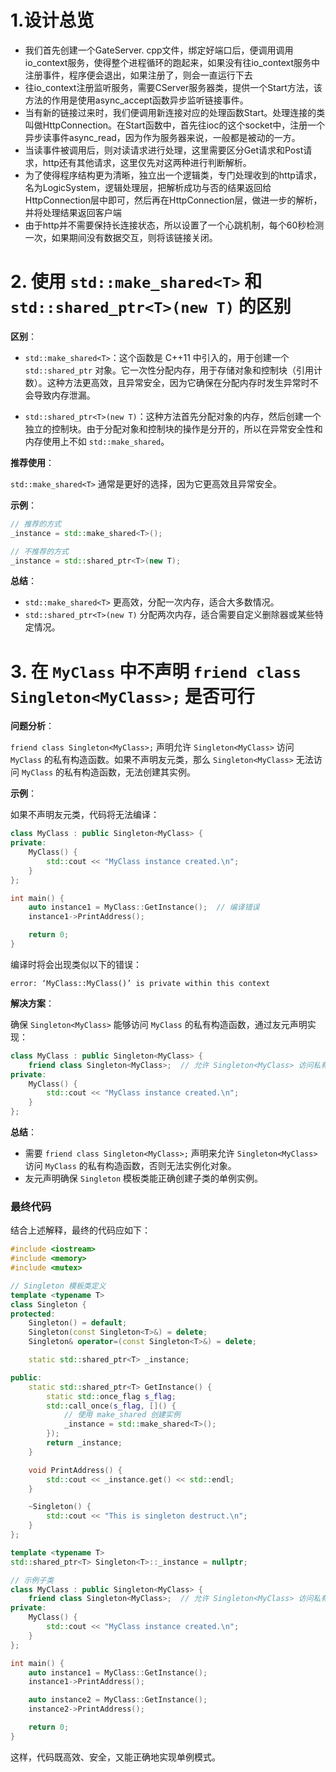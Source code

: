 # 1.设计总览

- 我们首先创建一个GateServer. cpp文件，绑定好端口后，便调用调用io_context服务，使得整个进程循环的跑起来，如果没有往io_context服务中注册事件，程序便会退出，如果注册了，则会一直运行下去
- 往io_context注册监听服务，需要CServer服务器类，提供一个Start方法，该方法的作用是使用async_accept函数异步监听链接事件。
- 当有新的链接过来时，我们便调用新连接对应的处理函数Start。处理连接的类叫做HttpConnection。在Start函数中，首先往ioc的这个socket中，注册一个异步读事件async_read，因为作为服务器来说，一般都是被动的一方。
- 当读事件被调用后，则对读请求进行处理，这里需要区分Get请求和Post请求，http还有其他请求，这里仅先对这两种进行判断解析。
- 为了使得程序结构更为清晰，独立出一个逻辑类，专门处理收到的http请求，名为LogicSystem，逻辑处理层，把解析成功与否的结果返回给HttpConnection层中即可，然后再在HttpConnection层，做进一步的解析，并将处理结果返回客户端
- 由于http并不需要保持长连接状态，所以设置了一个心跳机制，每个60秒检测一次，如果期间没有数据交互，则将该链接关闭。





#  2. 使用 `std::make_shared<T>` 和 `std::shared_ptr<T>(new T)` 的区别

**区别**：

- `std::make_shared<T>`：这个函数是 C++11 中引入的，用于创建一个 `std::shared_ptr` 对象。它一次性分配内存，用于存储对象和控制块（引用计数）。这种方法更高效，且异常安全，因为它确保在分配内存时发生异常时不会导致内存泄漏。

- `std::shared_ptr<T>(new T)`：这种方法首先分配对象的内存，然后创建一个独立的控制块。由于分配对象和控制块的操作是分开的，所以在异常安全性和内存使用上不如 `std::make_shared`。

**推荐使用**：

`std::make_shared<T>` 通常是更好的选择，因为它更高效且异常安全。

**示例**：

```cpp
// 推荐的方式
_instance = std::make_shared<T>();

// 不推荐的方式
_instance = std::shared_ptr<T>(new T);
```

**总结**：

- `std::make_shared<T>` 更高效，分配一次内存，适合大多数情况。
- `std::shared_ptr<T>(new T)` 分配两次内存，适合需要自定义删除器或某些特定情况。

# 3. 在 `MyClass` 中不声明 `friend class Singleton<MyClass>;` 是否可行

**问题分析**：

`friend class Singleton<MyClass>;` 声明允许 `Singleton<MyClass>` 访问 `MyClass` 的私有构造函数。如果不声明友元类，那么 `Singleton<MyClass>` 无法访问 `MyClass` 的私有构造函数，无法创建其实例。

**示例**：

如果不声明友元类，代码将无法编译：

```cpp
class MyClass : public Singleton<MyClass> {
private:
    MyClass() {
        std::cout << "MyClass instance created.\n";
    }
};

int main() {
    auto instance1 = MyClass::GetInstance();  // 编译错误
    instance1->PrintAddress();

    return 0;
}
```

编译时将会出现类似以下的错误：

```
error: ‘MyClass::MyClass()’ is private within this context
```

**解决方案**：

确保 `Singleton<MyClass>` 能够访问 `MyClass` 的私有构造函数，通过友元声明实现：

```cpp
class MyClass : public Singleton<MyClass> {
    friend class Singleton<MyClass>;  // 允许 Singleton<MyClass> 访问私有构造函数
private:
    MyClass() {
        std::cout << "MyClass instance created.\n";
    }
};
```

**总结**：

- 需要 `friend class Singleton<MyClass>;` 声明来允许 `Singleton<MyClass>` 访问 `MyClass` 的私有构造函数，否则无法实例化对象。
- 友元声明确保 `Singleton` 模板类能正确创建子类的单例实例。

### 最终代码

结合上述解释，最终的代码应如下：

```cpp
#include <iostream>
#include <memory>
#include <mutex>

// Singleton 模板类定义
template <typename T>
class Singleton {
protected:
    Singleton() = default;
    Singleton(const Singleton<T>&) = delete;
    Singleton& operator=(const Singleton<T>&) = delete;

    static std::shared_ptr<T> _instance;

public:
    static std::shared_ptr<T> GetInstance() {
        static std::once_flag s_flag;
        std::call_once(s_flag, []() {
            // 使用 make_shared 创建实例
            _instance = std::make_shared<T>();
        });
        return _instance;
    }

    void PrintAddress() {
        std::cout << _instance.get() << std::endl;
    }

    ~Singleton() {
        std::cout << "This is singleton destruct.\n";
    }
};

template <typename T>
std::shared_ptr<T> Singleton<T>::_instance = nullptr;

// 示例子类
class MyClass : public Singleton<MyClass> {
    friend class Singleton<MyClass>;  // 允许 Singleton<MyClass> 访问私有构造函数
private:
    MyClass() {
        std::cout << "MyClass instance created.\n";
    }
};

int main() {
    auto instance1 = MyClass::GetInstance();
    instance1->PrintAddress();

    auto instance2 = MyClass::GetInstance();
    instance2->PrintAddress();

    return 0;
}
```

这样，代码既高效、安全，又能正确地实现单例模式。